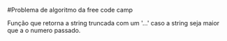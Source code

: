 #Problema de algoritmo da free code camp

Função que retorna a string truncada com um '...' caso a string seja maior 
que a o numero passado.